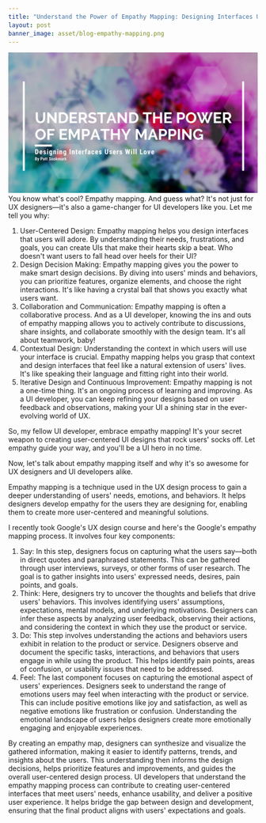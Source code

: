 ```yaml
---
title: "Understand the Power of Empathy Mapping: Designing Interfaces Users Will Love"
layout: post
banner_image: asset/blog-empathy-mapping.png
---
```


<img class="blog-banner" src="/asset/blog-empathy-mapping.png" alt="Empathy Mapping Banner">
You know what's cool? Empathy mapping. And guess what? It's not just for UX designers—it's also a game-changer for UI developers like you. Let me tell you why:

1. User-Centered Design: Empathy mapping helps you design interfaces that users will adore. By understanding their needs, frustrations, and goals, you can create UIs that make their hearts skip a beat. Who doesn't want users to fall head over heels for their UI?
2. Design Decision Making: Empathy mapping gives you the power to make smart design decisions. By diving into users' minds and behaviors, you can prioritize features, organize elements, and choose the right interactions. It's like having a crystal ball that shows you exactly what users want.
3. Collaboration and Communication: Empathy mapping is often a collaborative process. And as a UI developer, knowing the ins and outs of empathy mapping allows you to actively contribute to discussions, share insights, and collaborate smoothly with the design team. It's all about teamwork, baby!
4. Contextual Design: Understanding the context in which users will use your interface is crucial. Empathy mapping helps you grasp that context and design interfaces that feel like a natural extension of users' lives. It's like speaking their language and fitting right into their world.
5. Iterative Design and Continuous Improvement: Empathy mapping is not a one-time thing. It's an ongoing process of learning and improving. As a UI developer, you can keep refining your designs based on user feedback and observations, making your UI a shining star in the ever-evolving world of UX.

So, my fellow UI developer, embrace empathy mapping! It's your secret weapon to creating user-centered UI designs that rock users' socks off. Let empathy guide your way, and you'll be a UI hero in no time.

Now, let's talk about empathy mapping itself and why it's so awesome for UX designers and UI developers alike.

Empathy mapping is a technique used in the UX design process to gain a deeper understanding of users' needs, emotions, and behaviors. It helps designers develop empathy for the users they are designing for, enabling them to create more user-centered and meaningful solutions.

I recently took Google's UX design course and here's the Google's empathy mapping process. It involves four key components:

1. Say: In this step, designers focus on capturing what the users say—both in direct quotes and paraphrased statements. This can be gathered through user interviews, surveys, or other forms of user research. The goal is to gather insights into users' expressed needs, desires, pain points, and goals.
2. Think: Here, designers try to uncover the thoughts and beliefs that drive users' behaviors. This involves identifying users' assumptions, expectations, mental models, and underlying motivations. Designers can infer these aspects by analyzing user feedback, observing their actions, and considering the context in which they use the product or service.
3. Do: This step involves understanding the actions and behaviors users exhibit in relation to the product or service. Designers observe and document the specific tasks, interactions, and behaviors that users engage in while using the product. This helps identify pain points, areas of confusion, or usability issues that need to be addressed.
4. Feel: The last component focuses on capturing the emotional aspect of users' experiences. Designers seek to understand the range of emotions users may feel when interacting with the product or service. This can include positive emotions like joy and satisfaction, as well as negative emotions like frustration or confusion. Understanding the emotional landscape of users helps designers create more emotionally engaging and enjoyable experiences.

By creating an empathy map, designers can synthesize and visualize the gathered information, making it easier to identify patterns, trends, and insights about the users. This understanding then informs the design decisions, helps prioritize features and improvements, and guides the overall user-centered design process. UI developers that understand the empathy mapping process can contribute to creating user-centered interfaces that meet users' needs, enhance usability, and deliver a positive user experience. It helps bridge the gap between design and development, ensuring that the final product aligns with users' expectations and goals.

